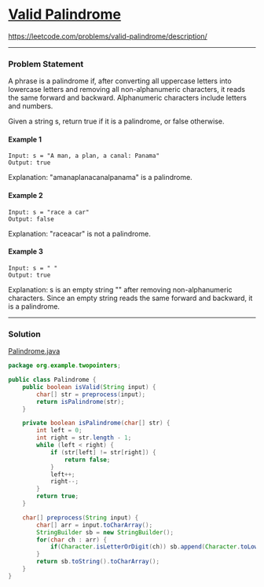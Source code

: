 # [Valid Palindrome](https://leetcode.com/problems/valid-palindrome/description/)
https://leetcode.com/problems/valid-palindrome/description/

<hr />

### Problem Statement
A phrase is a palindrome if, after converting all uppercase letters into lowercase letters and removing all non-alphanumeric characters, it reads the same forward and backward. Alphanumeric characters include letters and numbers.

Given a string s, return true if it is a palindrome, or false otherwise.



#### Example 1
```
Input: s = "A man, a plan, a canal: Panama"
Output: true
```
Explanation: "amanaplanacanalpanama" is a palindrome.
#### Example 2
```
Input: s = "race a car"
Output: false
```
Explanation: "raceacar" is not a palindrome.

#### Example 3
```
Input: s = " "
Output: true
```
Explanation: s is an empty string "" after removing non-alphanumeric characters.
Since an empty string reads the same forward and backward, it is a palindrome.

<hr />

### Solution
[Palindrome.java](../../src/main/java/org/example/twopointers/Palindrome.java)
```java
package org.example.twopointers;

public class Palindrome {
    public boolean isValid(String input) {
        char[] str = preprocess(input);
        return isPalindrome(str);
    }

    private boolean isPalindrome(char[] str) {
        int left = 0;
        int right = str.length - 1;
        while (left < right) {
            if (str[left] != str[right]) {
                return false;
            }
            left++;
            right--;
        }
        return true;
    }

    char[] preprocess(String input) {
        char[] arr = input.toCharArray();
        StringBuilder sb = new StringBuilder();
        for(char ch : arr) {
            if(Character.isLetterOrDigit(ch)) sb.append(Character.toLowerCase(ch));
        }
        return sb.toString().toCharArray();
    }
}

```